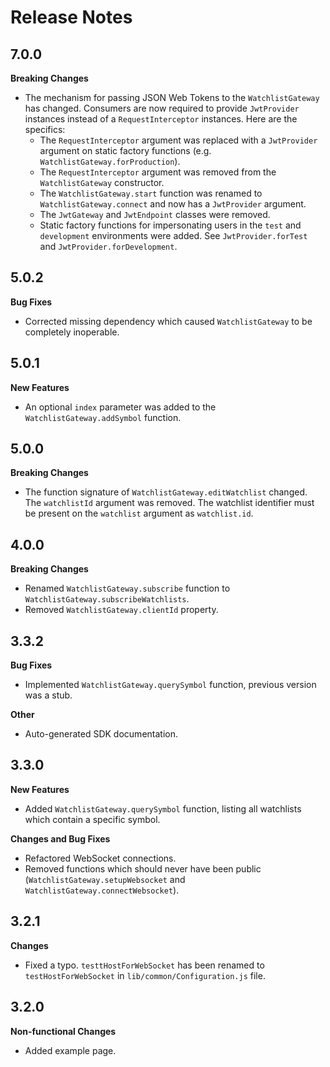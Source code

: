 # Release Notes

## 7.0.0
**Breaking Changes**

* The mechanism for passing JSON Web Tokens to the ```WatchlistGateway``` has changed. Consumers are now required to provide ```JwtProvider``` instances instead of a ```RequestInterceptor``` instances. Here are the specifics:
  * The ```RequestInterceptor``` argument was replaced with a ```JwtProvider``` argument on static factory functions (e.g. ```WatchlistGateway.forProduction```).
  * The ```RequestInterceptor``` argument was removed from the ```WatchlistGateway``` constructor.
  * The ```WatchlistGateway.start``` function was renamed to ```WatchlistGateway.connect``` and now has a ```JwtProvider``` argument.
  * The ```JwtGateway``` and ```JwtEndpoint``` classes were removed.
  * Static factory functions for impersonating users in the ```test``` and ```development``` environments were added. See ```JwtProvider.forTest``` and ```JwtProvider.forDevelopment```.

## 5.0.2
**Bug Fixes**

* Corrected missing dependency which caused ```WatchlistGateway``` to be completely inoperable.

## 5.0.1
**New Features**

* An optional ```index``` parameter was added to the ```WatchlistGateway.addSymbol``` function.

## 5.0.0
**Breaking Changes**

* The function signature of ```WatchlistGateway.editWatchlist``` changed. The ```watchlistId``` argument was removed. The watchlist identifier must be present on the ```watchlist``` argument as ```watchlist.id```.

## 4.0.0
**Breaking Changes**

* Renamed ```WatchlistGateway.subscribe``` function to ```WatchlistGateway.subscribeWatchlists```.
* Removed ```WatchlistGateway.clientId``` property.

## 3.3.2
**Bug Fixes**

* Implemented ```WatchlistGateway.querySymbol``` function, previous version was a stub.

**Other**

* Auto-generated SDK documentation.

## 3.3.0
**New Features**

* Added ```WatchlistGateway.querySymbol``` function, listing all watchlists which contain a specific symbol.

**Changes and Bug Fixes**

* Refactored WebSocket connections.
* Removed functions which should never have been public (```WatchlistGateway.setupWebsocket``` and ```WatchlistGateway.connectWebsocket```).

## 3.2.1
**Changes**

* Fixed a typo. `testtHostForWebSocket` has been renamed to `testHostForWebSocket` in `lib/common/Configuration.js` file.


## 3.2.0
**Non-functional Changes**

* Added example page.

